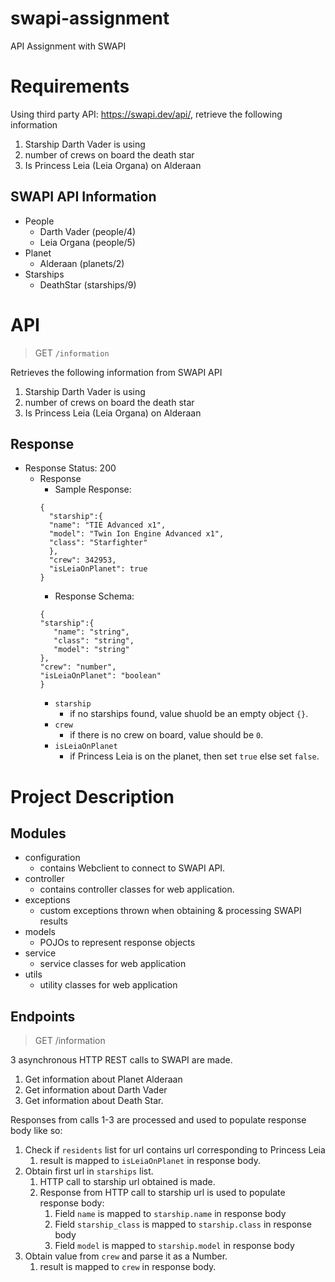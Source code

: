 # swapi-assignment
API Assignment with SWAPI

# Requirements
Using third party API: https://swapi.dev/api/, retrieve the following information
1. Starship Darth Vader is using 
2. number of crews on board the death star 
3. Is Princess Leia (Leia Organa) on Alderaan

## SWAPI API Information
- People
  - Darth Vader (people/4)
  - Leia Organa (people/5)
- Planet
  - Alderaan (planets/2)
- Starships
  - DeathStar (starships/9)

# API
> GET `/information`

Retrieves the following information from SWAPI API 
1. Starship Darth Vader is using
2. number of crews on board the death star
3. Is Princess Leia (Leia Organa) on Alderaan

## Response 

- Response Status: 200
  - Response
    - Sample Response: 
    ```
    {
      "starship":{
      "name": "TIE Advanced x1",
      "model": "Twin Ion Engine Advanced x1",
      "class": "Starfighter"
      },
      "crew": 342953,
      "isLeiaOnPlanet": true
    }
    ```
    - Response Schema:
    ```
    {
    "starship":{
       "name": "string",
       "class": "string",
       "model": "string"
    },
    "crew": "number",
    "isLeiaOnPlanet": "boolean"
    }
    ```
      - `starship`
        - if no starships found, value shuold be an empty object `{}`.
      - `crew`
        - if there is no crew on board, value should be `0`.
      - `isLeiaOnPlanet`
        - if Princess Leia is on the planet, then set `true` else set `false`.


# Project Description

## Modules
- configuration
  - contains Webclient to connect to SWAPI API.
- controller
  - contains controller classes for web application.
- exceptions
  - custom exceptions thrown when obtaining & processing SWAPI results
- models
  - POJOs to represent response objects
- service
  - service classes for web application
- utils
  - utility classes for web application

## Endpoints

> GET /information

3 asynchronous HTTP REST calls to SWAPI are made.
1. Get information about Planet Alderaan
2. Get information about Darth Vader
3. Get information about Death Star. 

Responses from calls 1-3 are processed and used to populate response body like so:
1. Check if `residents` list for url contains url corresponding to Princess Leia
   1. result is mapped to `isLeiaOnPlanet` in response body.
2. Obtain first url in `starships` list.
   1. HTTP call to starship url obtained is made.
   2. Response from HTTP call to starship url is used to populate response body: 
      1. Field `name` is mapped to `starship.name` in response body
      2. Field `starship_class` is mapped to `starship.class` in response body
      3. Field `model` is mapped to `starship.model` in response body
3. Obtain value from `crew` and parse it as a Number.
    1. result is mapped to `crew` in response body.


